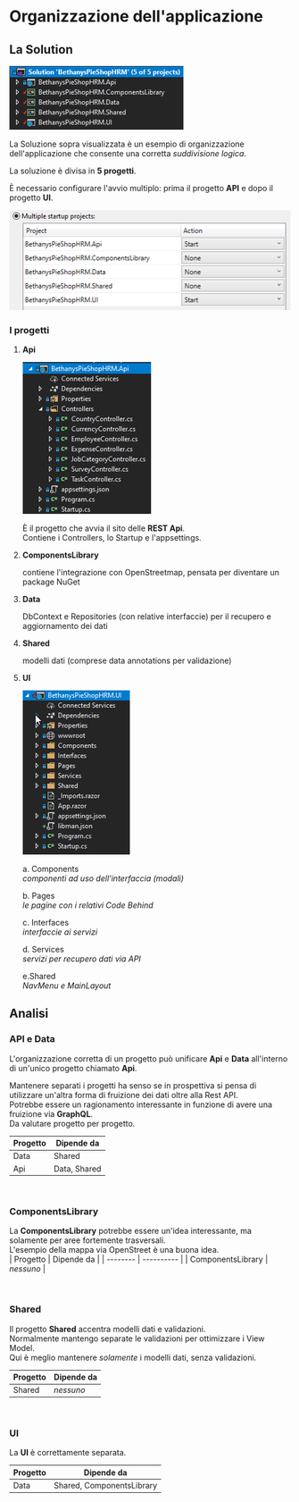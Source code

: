 # Organizzazione dell'applicazione

## La Solution

![Project Structure](assets/images/ProjectStructure.png)

La Soluzione sopra visualizzata è un esempio di organizzazione dell'applicazione che consente una corretta _suddivisione logica_.


La soluzione è divisa in __5 progetti__.

È necessario configurare l'avvio multiplo: prima il progetto __API__ e dopo il progetto __UI__.

![UI](assets/images/ProjectStructure_MultipleStartup.png)


### I progetti

1. __Api__

    ![Api](assets/images/ProjectStructure_Api.png)

    È il progetto che avvia il sito delle __REST Api__.\
    Contiene i Controllers, lo Startup e l'appsettings.

2. __ComponentsLibrary__

    contiene l'integrazione con OpenStreetmap, pensata per diventare un package NuGet

3. __Data__

    DbContext e Repositories (con relative interfaccie) per il recupero e aggiornamento dei dati

4. __Shared__

    modelli dati (comprese data annotations per validazione)

5. __UI__

    ![UI](assets/images/ProjectStructure_UI.png)

    a. Components\
    _componenti ad uso dell'interfaccia (modali)_

    b. Pages\
    _le pagine con i relativi Code Behind_

    c. Interfaces\
    _interfaccie ai servizi_

    d. Services\
    _servizi per recupero dati via API_

    e.Shared\
    _NavMenu e MainLayout_




## Analisi

### API e Data
L'organizzazione corretta di un progetto può unificare __Api__ e __Data__ all'interno di un'unico progetto chiamato __Api__.

Mantenere separati i progetti ha senso se in prospettiva si pensa di utilizzare un'altra forma di fruizione dei dati oltre alla Rest API.\
Potrebbe essere un ragionamento interessante in funzione di avere una fruizione via __GraphQL__.\
Da valutare progetto per progetto.

| Progetto | Dipende da |
| -------- | ---------- |
| Data | Shared |
| Api | Data, Shared |

<br>

### ComponentsLibrary

La __ComponentsLibrary__ potrebbe essere un'idea interessante, ma solamente per aree fortemente trasversali.\
L'esempio della mappa via OpenStreet è una buona idea.\
| Progetto | Dipende da |
| -------- | ---------- |
| ComponentsLibrary | _nessuno_ |


<br>

### Shared

Il progetto __Shared__ accentra modelli dati e validazioni.\
Normalmente mantengo separate le validazioni per ottimizzare i View Model.\
Qui è meglio mantenere _solamente_ i modelli dati, senza validazioni.

| Progetto | Dipende da |
| -------- | ---------- |
| Shared | _nessuno_ |

<br>

### UI

La __UI__ è correttamente separata.

| Progetto | Dipende da |
| -------- | ---------- |
| Data | Shared, ComponentsLibrary |

